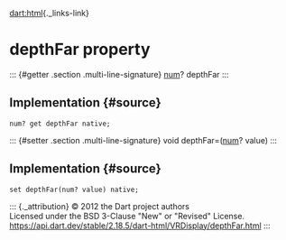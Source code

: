 [dart:html](../../dart-html/dart-html-library){._links-link}

depthFar property
=================

::: {#getter .section .multi-line-signature}
[num](../../dart-core/num-class)? depthFar
:::

Implementation {#source}
--------------

``` {.language-dart data-language="dart"}
num? get depthFar native;
```

::: {#setter .section .multi-line-signature}
void depthFar=([num](../../dart-core/num-class)? value)
:::

Implementation {#source}
--------------

``` {.language-dart data-language="dart"}
set depthFar(num? value) native;
```

::: {._attribution}
© 2012 the Dart project authors\
Licensed under the BSD 3-Clause \"New\" or \"Revised\" License.\
<https://api.dart.dev/stable/2.18.5/dart-html/VRDisplay/depthFar.html>
:::
